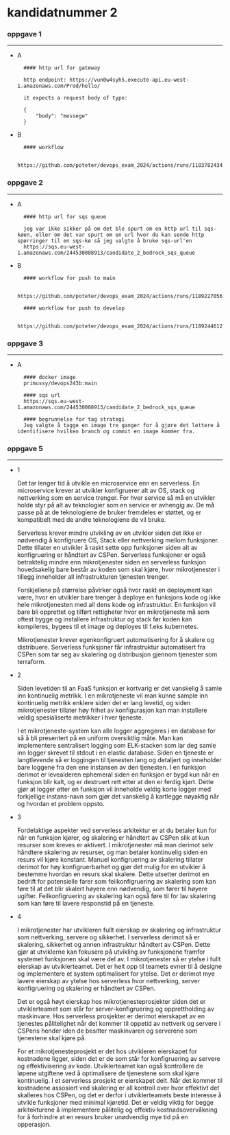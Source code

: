 # kandidatnummer 2


### oppgave 1
___
- A
     
        #### http url for gateway        

        http endpoint: https://vun0w4syh5.execute-api.eu-west-1.amazonaws.com/Prod/hello/
        
        it expects a request body of type:
            
        {
            "body": "messege"
        }
- B
    
        #### workflow

        https://github.com/poteter/devops_exam_2024/actions/runs/11837824347

### oppgave 2
___
- A

        #### http url for sqs queue
        
        jeg var ikke sikker på om det ble spurt om en http url til sqs-køen, eller om det var spurt om en url hvor du kan sende http spørringer til en sqs-kø så jeg valgte å bruke sqs-url'en 
        https://sqs.eu-west-1.amazonaws.com/244530008913/candidate_2_bedrock_sqs_queue

- B
        
        #### workflow for push to main

        https://github.com/poteter/devops_exam_2024/actions/runs/11892270567
        
        #### workflow for push to develop
        
        https://github.com/poteter/devops_exam_2024/actions/runs/11892446129

### oppgave 3
___

- A

        #### docker image
        primussy/devops243b:main
            
        #### sqs url
        https://sqs.eu-west-1.amazonaws.com/244530008913/candidate_2_bedrock_sqs_queue
            
        #### begrunnelse for tag strategi
        Jeg valgte å tagge en image tre ganger for å gjøre det lettere å identifisere hvilken branch og commit en image kommer fra.
    
    
### oppgave 5
___

 - 1
    
    Det tar lenger tid å utvikle en microservice enn en serverless.  En microservice krever at utvikler konfigruerer alt av OS, stack og nettverking som en service trenger.
For hver service så må en utvikler holde styr på alt av teknologier som en service er avhengig av.  De må passe på at de teknologiene de bruker fremdeles er støttet, og er 
kompatibelt med de andre teknologiene de vil bruke.
    
    Serverless krever mindre utvikling av en utvikler siden det ikke er nødvendig å konfigruere OS, Stack eller nettverking mellom funksjoner.  Dette tillater en utvikler å raskt 
sette opp funksjoner siden alt av konfigruering er håndtert av CSPen.  Serverless funksjoner er også betraktelig mindre enn mikrotjenester siden en serverless funksjon hovedsakelig bare består 
av koden som skal kjøre, hvor mikrotjenester i tillegg inneholder all infrastrukturen tjenesten trenger.

    Forskjellene på størrelse påvirker også hvor raskt en deployment kan være, hvor en utvikler bare trenger å deploye en funksjons kode og ikke hele mikrotjenesten med all dens kode og infrastruktur.
En funksjon vil bare bli opprettet og tilført rettigheter hvor en mikrotjeneste må som oftest bygge og installere infrastruktur og stack før koden kan kompileres, bygees til et image og deployes til 
f.eks kubernetes.
    
    Mikrotjenester krever egenkonfigruert automatisering for å skalere og distribuere. Serverless funksjoner får infrastruktur automatisert fra CSPen som tar seg av skalering og distribusjon gjennom 
tjenester som terraform. 

 - 2

    Siden levetiden til an FaaS funksjon er kortvarig er det vanskelig å samle inn kontinuelig metrikk.  I en mikrotjeneste vil man kunne sample inn kontinuelig metrikk enklere siden det er lang 
levetid, og siden mikrotjenester tillater høy frihet av konfigurasjon kan man installere veldig spesialiserte metrikker i hver tjeneste.
    
    I et mikrotjeneste-system kan alle logger aggregeres i en database for så å bli presentert på en uniform oversiktlig måte.  Man kan implementere sentralisert logging som ELK-stacken 
som lar deg samle inn logger skrevet til stdout i en elastic database.  Siden en tjeneste er langtlevende så er loggingen til tjenesten lang og detaljert og inneholder bare loggene fra 
den ene instansen av den tjenesten.  I en funksjon derimot er levealderen ephemeral siden en funksjon er bygd kun når en funksjon blir kalt, og er destruert rett etter at den er ferdig kjørt.
Dette gjør at logger etter en funksjon vil inneholde veldig korte logger med forkjellige instans-navn som gjør det vanskelig å kartlegge nøyaktig når og hvordan et problem oppsto. 

 - 3
 
    Fordelaktige aspekter ved serverless arkitektur er at du betaler kun for når en funksjon kjører, og skalering er håndtert av CSPen slik at kun resurser som kreves er aktivert.  I mikrotjenester 
må man derimot selv håndtere skalering av resurser, og man betaler kontinuelig siden en resurs vil kjøre konstant.  Manuel konfigruering av skalering tillater derimot for høy konfigruerbarhet 
og gjør det mulig for en utvikler å bestemme hvordan en resurs skal skalere.  Dette utsetter derimot en bedrift for potensielle farer som feilkonfigruering av skalering som kan føre til at det 
blir skalert høyere enn nødvendig, som fører til høyere ugifter.  Feilkonfigruering av skalering kan også føre til for lav skalering som kan føre til lavere responstid på en tjeneste. 

 - 4
 
    I mikrotjenester har utvikleren fullt eierskap av skalering og infrastruktur som nettverking, servere og sikkerhet.  I serverless derimot så er skalering, sikkerhet og annen infrastruktur 
håndtert av CSPen.  Dette gjør at utviklerne kan fokusere på utvikling av funksjonene framfor systemet funksjonen skal være del av.  I mikrotjenester så er ytelse i fullt eierskap av utviklerteamet. 
Det er helt opp til teamets evner til å designe og implementere et system optimalisert for ytelse.  Det er derimot mye lavere eierskap av ytelse hos serverless hvor nettverking, server konfigruering 
og skalering er håndtert av CSPen.  
    
    Det er også høyt eierskap hos mikrotjenesteprosjekter siden det er utviklerteamet som står for server-konfigruering og opprettholding av maskinvare.  Hos serverless prosjekter er derimot eierskapet av 
en tjenestes pålitelighet når det kommer til oppetid av nettverk og servere i CSPens hender iden de besitter maskinvaren og serverene som tjenestene skal kjøre på.  
    
    For et mikrotjenesteprosjekt er det hos utvikleren eierskapet for kostnadene ligger, siden det er de som står for konfigruering av servere og effektivisering av kode.  Utviklerteamet kan også 
kontrollere de løpene utgiftene ved å optimalisere de tjenestene som skal kjøre kontinuelig.  I et serverless prosjekt er eierskapet delt.  Når det kommer til kostnadene assosiert ved skalering er 
all kontroll over hvor effektivt det skalleres hos CSPen, og det er derfor i utviklerteamets beste interesse å utvikle funksjoner med minimal kjøretid.  Det er veldig viktig for begge arkitekturene 
å implementere pålitelig og effektiv kostnadsovervåkning for å forhindre at en resurs bruker unødvendig mye tid på en opperasjon.